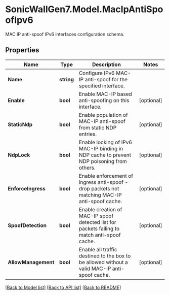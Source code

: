 # SonicWallGen7.Model.MacIpAntiSpoofIpv6
MAC IP anti-spoof IPv6 interfaces configuration schema.

## Properties

Name | Type | Description | Notes
------------ | ------------- | ------------- | -------------
**Name** | **string** | Configure IPv6 MAC-IP anti-spoof for the specified interface. | 
**Enable** | **bool** | Enable MAC-IP based anti-spoofing on this interface. | [optional] 
**StaticNdp** | **bool** | Enable population of MAC-IP anti-spoof from static NDP entries. | [optional] 
**NdpLock** | **bool** | Enable locking of IPv6 MAC-IP binding in NDP cache to prevent NDP poisoning from others. | [optional] 
**EnforceIngress** | **bool** | Enable enforcement of ingress anti-spoof - drop packets not matching MAC-IP anti-spoof cache. | [optional] 
**SpoofDetection** | **bool** | Enable creation of MAC-IP spoof detected list for packets failing to match anti-spoof cache. | [optional] 
**AllowManagement** | **bool** | Enable all traffic destined to the box to be allowed without a valid MAC-IP anti-spoof cache. | [optional] 

[[Back to Model list]](../README.md#documentation-for-models) [[Back to API list]](../README.md#documentation-for-api-endpoints) [[Back to README]](../README.md)

